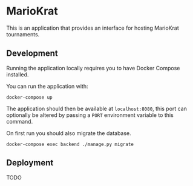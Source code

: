# MarioKrat
This is an application that provides an interface for hosting MarioKrat
tournaments.

## Development
Running the application locally requires you to have Docker Compose installed.

You can run the application with:
```
docker-compose up
```

The application should then be available at `localhost:8080`, this port can
optionally be altered by passing a `PORT` environment variable to this command.

On first run you should also migrate the database.
```
docker-compose exec backend ./manage.py migrate
```

## Deployment
TODO

